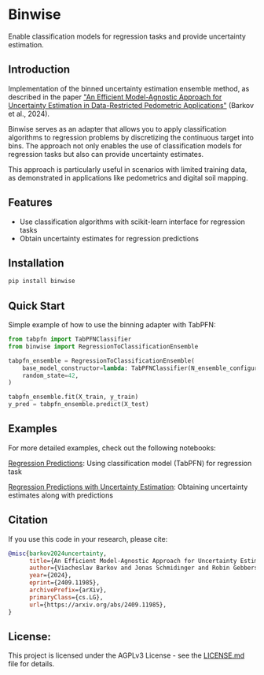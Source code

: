 # Binwise
Enable classification models for regression tasks and provide uncertainty estimation.

## Introduction
Implementation of the binned uncertainty estimation ensemble method, as described in the paper ["An Efficient Model-Agnostic Approach for Uncertainty Estimation in Data-Restricted Pedometric Applications"](https://arxiv.org/abs/2409.11985) (Barkov et al., 2024).

Binwise serves as an adapter that allows you to apply classification algorithms to regression problems by discretizing the continuous target into bins. The approach not only enables the use of classification models for regression tasks but also can provide uncertainty estimates.

This approach is particularly useful in scenarios with limited training data, as demonstrated in applications like pedometrics and digital soil mapping.

## Features

- Use classification algorithms with scikit-learn interface for regression tasks
- Obtain uncertainty estimates for regression predictions

## Installation

```bash
pip install binwise
```

## Quick Start

Simple example of how to use the binning adapter with TabPFN:
```python
from tabpfn import TabPFNClassifier
from binwise import RegressionToClassificationEnsemble

tabpfn_ensemble = RegressionToClassificationEnsemble(
    base_model_constructor=lambda: TabPFNClassifier(N_ensemble_configurations=1),
    random_state=42,
)

tabpfn_ensemble.fit(X_train, y_train)
y_pred = tabpfn_ensemble.predict(X_test)
```

## Examples

For more detailed examples, check out the following notebooks:

[Regression Predictions](examples/example.py): Using classification model (TabPFN) for regression task

[Regression Predictions with Uncertainty Estimation](examples/example_uncertainty.py): Obtaining uncertainty estimates along with predictions

## Citation

If you use this code in your research, please cite:

```bibtex
@misc{barkov2024uncertainty,
      title={An Efficient Model-Agnostic Approach for Uncertainty Estimation in Data-Restricted Pedometric Applications}, 
      author={Viacheslav Barkov and Jonas Schmidinger and Robin Gebbers and Martin Atzmueller},
      year={2024},
      eprint={2409.11985},
      archivePrefix={arXiv},
      primaryClass={cs.LG},
      url={https://arxiv.org/abs/2409.11985}, 
}
```

## License:

This project is licensed under the AGPLv3 License - see the [LICENSE.md](LICENSE.md) file for details.